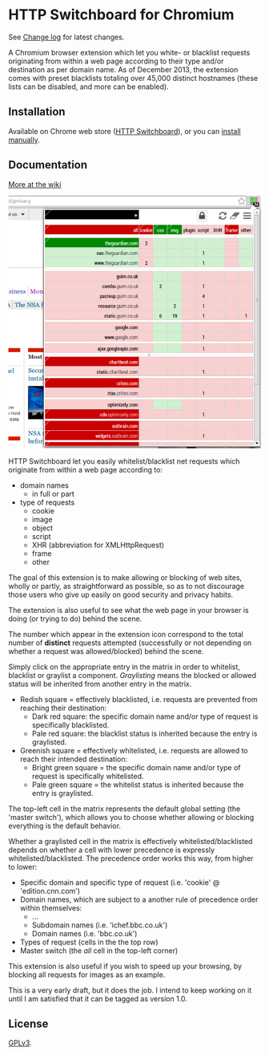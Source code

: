 # HTTP Switchboard for Chromium

See [Change log](https://github.com/gorhill/httpswitchboard/wiki/Change-log) for latest changes.

A Chromium browser extension which let you white- or blacklist requests
originating from within a web page according to their type and/or destination
as per domain name. As of December 2013, the extension comes with preset
blacklists totaling over 45,000 distinct hostnames (these lists can be disabled,
and more can be enabled).

## Installation

Available on Chrome web store (<a href="https://chrome.google.com/webstore/detail/httpswitchboard/mghdpehejfekicfjcdbfofhcmnjhgaag">HTTP Switchboard</a>),
or you can [install manually](https://github.com/gorhill/httpswitchboard/tree/master/dist).

## Documentation

[More at the wiki](/gorhill/httpswitchboard/wiki)

![HTTP Switchboard](doc/img/screenshot1.png)

HTTP Switchboard let you easily whitelist/blacklist net requests which originate from
 within a web page according to:

- domain names
  * in full or part
- type of requests
  * cookie
  * image
  * object
  * script
  * XHR (abbreviation for XMLHttpRequest)
  * frame
  * other

The goal of this extension is to make allowing or blocking of web sites,
wholly or partly, as straightforward as possible, so as to not discourage
those users who give up easily on good security and privacy habits.

The extension is also useful to see what the web page in your browser
is doing (or trying to do) behind the scene.

The number which appear in the extension icon correspond to the total number
of **distinct** requests attempted (successfully or not depending on whether a
request was allowed/blocked) behind the scene.

Simply click on the appropriate entry in the matrix in order to whitelist,
blacklist or graylist a component. *Graylisting* means the blocked or allowed
status will be inherited from another entry in the matrix.

- Redish square = effectively blacklisted, i.e. requests are prevented from
reaching their destination:
    * Dark red square: the specific domain name and/or type of request is
specifically blacklisted.
    * Pale red square: the blacklist status is inherited because the entry is
graylisted.
- Greenish square = effectively whitelisted, i.e. requests are allowed to reach
their intended destination:
    * Bright green square = the specific domain name and/or type of request is
specifically whitelisted.
    * Pale green square = the whitelist status is inherited because the entry is
graylisted.

The top-left cell in the matrix represents the default global setting (the
'master switch'), which allows you to choose whether allowing or blocking
everything is the default behavior.

Whether a graylisted cell in the matrix is effectively whitelisted/blacklisted
depends on whether a cell with lower precedence is expressly
whitelisted/blacklisted. The precedence order works this way, from higher to
lower:

- Specific domain and specific type of request (i.e. 'cookie' @ 'edition.cnn.com')
- Domain names, which are subject to a another rule of precedence order within themselves:
    - ...
    - Subdomain names (i.e. 'ichef.bbc.co.uk')
    - Domain names (i.e. 'bbc.co.uk')
- Types of request (cells in the the top row)
- Master switch (the *all* cell in the top-left corner)

This extension is also useful if you wish to speed up your browsing, by
blocking all requests for images as an example.

This is a very early draft, but it does the job. I intend to keep working on
it until I am satisfied that it can be tagged as version 1.0.

## License

<a href="https://github.com/gorhill/httpswitchboard/blob/master/LICENSE.txt">GPLv3</a>.
